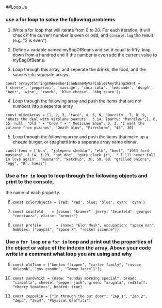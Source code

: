##Loop Js

### use a for loop to solve the following problems

1.  Write a for loop that will iterate from 0 to 20.
For each iteration, it will check if the current
number is even or odd,
and `console.log` the result (e.g. "2 is even").

2.  Define a variable named myBagOfBeans and set it equal to fifty.
loop down from a hundred and if the number is even add the current value to myBagOfBeans.

3.  Loop through this array, and seperate the drinks, the food, and the sauces into seperate arrays.

`const arrayOfStringsRememberIcanNameMyVariablesAnythingIWant =
    ['cheese', 'pepperoni', 'sausage', 'coca cola', 'lemonade', 'dough', 'beer', 'wine', 'ranch', 'blue cheese', 'bbq sauce'];`

4.  Loop through the following array and push the items that are not numbers
into a seperate array

`const mixedArray = [1, 2, 3, 'taco', 4, 5, 6, 'burrito', 7, 8, 9, 'Whats the deal with airplane peanuts', 3.14, {barry: "Mannilow",}, 6, 55, null, "Old " + "Crow " + " Medicine Show", 3, 2, "I want the calzone from pizanos", "Death blow", "Firestorm", "48", 30]`

5.  Loop through the following array and push the items that make up a cheese burger,
or spaghetti into a seperate array name dinner.

`const food = ['bun', "jalepeno cheddar", "elk", "beef", "1954 ford mustang", 1.14, 1.23, 'hot dog', "gary clark jr",  " I'lll never fall in love again", "mustard", "ketchup", 30, 50, 80, "grilled onions", "egg", "Dr. Suess"]`

### Use a `for in` loop to loop through the following objects and print to the console,
the name of each property.

6.  `const colorObjects = {red: 'red', blue: 'blue', cyan: 'cyan'}`

7.  `const seinfeld    = {cosmo: "kramer", jerry: "Seinfeld", george: "constanza", elaine: "bennis"}`

8.  `const profile       = {name: "Elon Musk", occupation: "space man", hobbies: ["paypal", "space X", "rocket science"]}`



### Use a `for loop` or a `for in` loop and print out the properties of the object or value of the indexin the array,  Above your code write in a comment what loop you are using and why


9.  `const oldTime = ["benton flippen", "carter family", "roscoe Holcomb", "gus cannon", "Tommy Jarrell"];`

10. `const sandwhich = {name: "sunday morning special", bread: "ciabatta", cheese: "pepper jack", green: "arugala", redStuff: "cherry tomatoes", heated: true}`

11. `const zeppelin = ["In through the out door", "Zep 1", "Zep 2", "Zep3", "Zep4", "Physical Graffiti"]`

